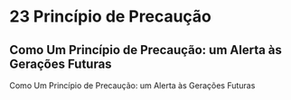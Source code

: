 # 23  Princípio de Precaução



## Como Um Princípio de Precaução: um Alerta às Gerações Futuras



Como Um Princípio de Precaução: um Alerta às Gerações Futuras




